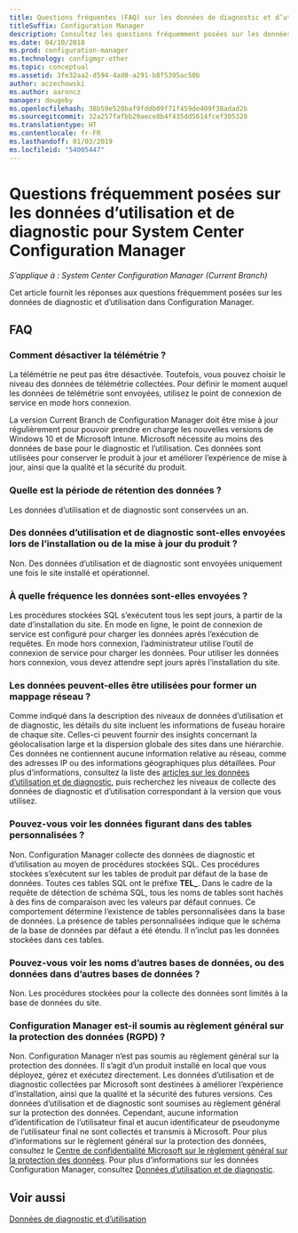 ```yaml
---
title: Questions fréquentes (FAQ) sur les données de diagnostic et d’utilisation
titleSuffix: Configuration Manager
description: Consultez les questions fréquemment posées sur les données de diagnostic et d’utilisation pour System Center Configuration Manager.
ms.date: 04/10/2018
ms.prod: configuration-manager
ms.technology: configmgr-other
ms.topic: conceptual
ms.assetid: 3fe32aa2-d594-4ad0-a291-b8f5395ac50b
author: aczechowski
ms.author: aaroncz
manager: dougeby
ms.openlocfilehash: 38b59e520baf9fddb09f71f459de409f38adad2b
ms.sourcegitcommit: 32a257fafbb29aece8b4f435dd5614fcef305328
ms.translationtype: HT
ms.contentlocale: fr-FR
ms.lasthandoff: 01/03/2019
ms.locfileid: "54005447"
---
```

# <a name="frequently-asked-questions-about-diagnostics-and-usage-data-for-system-center-configuration-manager"></a>Questions fréquemment posées sur les données d’utilisation et de diagnostic pour System Center Configuration Manager

*S’applique à : System Center Configuration Manager (Current Branch)*

Cet article fournit les réponses aux questions fréquemment posées sur les données de diagnostic et d’utilisation dans Configuration Manager.

## <a name="faqs"></a>FAQ

###  <a name="bkmk_off"></a> Comment désactiver la télémétrie ?  
La télémétrie ne peut pas être désactivée. Toutefois, vous pouvez choisir le niveau des données de télémétrie collectées. Pour définir le moment auquel les données de télémétrie sont envoyées, utilisez le point de connexion de service en mode hors connexion.

La version Current Branch de Configuration Manager doit être mise à jour régulièrement pour pouvoir prendre en charge les nouvelles versions de Windows 10 et de Microsoft Intune. Microsoft nécessite au moins des données de base pour le diagnostic et l’utilisation. Ces données sont utilisées pour conserver le produit à jour et améliorer l’expérience de mise à jour, ainsi que la qualité et la sécurité du produit.

###  <a name="bkmk_retention"></a> Quelle est la période de rétention des données ?  
 Les données d’utilisation et de diagnostic sont conservées un an.  

###  <a name="bkmk_update"></a> Des données d’utilisation et de diagnostic sont-elles envoyées lors de l’installation ou de la mise à jour du produit ?  
 Non. Des données d’utilisation et de diagnostic sont envoyées uniquement une fois le site installé et opérationnel.  

###  <a name="bkmk_frequency"></a> À quelle fréquence les données sont-elles envoyées ?  
 Les procédures stockées SQL s’exécutent tous les sept jours, à partir de la date d’installation du site. En mode en ligne, le point de connexion de service est configuré pour charger les données après l’exécution de requêtes. En mode hors connexion, l’administrateur utilise l’outil de connexion de service pour charger les données. Pour utiliser les données hors connexion, vous devez attendre sept jours après l’installation du site.  

###  <a name="bkmk_network"></a> Les données peuvent-elles être utilisées pour former un mappage réseau ?  
 Comme indiqué dans la description des niveaux de données d’utilisation et de diagnostic, les détails du site incluent les informations de fuseau horaire de chaque site. Celles-ci peuvent fournir des insights concernant la géolocalisation large et la dispersion globale des sites dans une hiérarchie. Ces données ne contiennent aucune information relative au réseau, comme des adresses IP ou des informations géographiques plus détaillées. Pour plus d’informations, consultez la liste des [articles sur les données d’utilisation et de diagnostic](/sccm/core/plan-design/diagnostics/diagnostics-and-usage-data#articles), puis recherchez les niveaux de collecte des données de diagnostic et d’utilisation correspondant à la version que vous utilisez.


###  <a name="bkmk_tables"></a> Pouvez-vous voir les données figurant dans des tables personnalisées ?  
 Non. Configuration Manager collecte des données de diagnostic et d’utilisation au moyen de procédures stockées SQL. Ces procédures stockées s’exécutent sur les tables de produit par défaut de la base de données. Toutes ces tables SQL ont le préfixe **TEL_**. Dans le cadre de la requête de détection de schéma SQL, tous les noms de tables sont hachés à des fins de comparaison avec les valeurs par défaut connues. Ce comportement détermine l’existence de tables personnalisées dans la base de données. La présence de tables personnalisées indique que le schéma de la base de données par défaut a été étendu. Il n’inclut pas les données stockées dans ces tables.  

###  <a name="bkmk_databases"></a> Pouvez-vous voir les noms d’autres bases de données, ou des données dans d’autres bases de données ? 
 Non. Les procédures stockées pour la collecte des données sont limités à la base de données du site.  

### <a name="bkmk_gdpr"></a> Configuration Manager est-il soumis au règlement général sur la protection des données (RGPD) ?
 Non. Configuration Manager n’est pas soumis au règlement général sur la protection des données. Il s’agit d’un produit installé en local que vous déployez, gérez et exécutez directement. Les données d’utilisation et de diagnostic collectées par Microsoft sont destinées à améliorer l’expérience d’installation, ainsi que la qualité et la sécurité des futures versions. Ces données d’utilisation et de diagnostic sont soumises au règlement général sur la protection des données. Cependant, aucune information d’identification de l’utilisateur final et aucun identificateur de pseudonyme de l’utilisateur final ne sont collectés et transmis à Microsoft. Pour plus d’informations sur le règlement général sur la protection des données, consultez le [Centre de confidentialité Microsoft sur le règlement général sur la protection des données](https://microsoft.com/gdpr). Pour plus d’informations sur les données Configuration Manager, consultez [Données d’utilisation et de diagnostic](/sccm/core/plan-design/diagnostics/diagnostics-and-usage-data).


## <a name="see-also"></a>Voir aussi  
 [Données de diagnostic et d’utilisation](/sccm/core/plan-design/diagnostics/diagnostics-and-usage-data)

